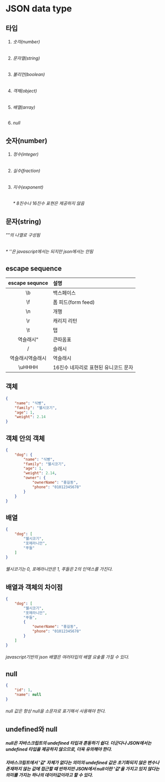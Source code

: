 # JSON data type

## 

## 타입

1. ###### 숫자(number)

2. ###### 문자열(string)

3. ###### 불리언(boolean)

4. ###### 객체(object)

5. ###### 배열(array)

6. ###### null



## 숫자(number)

1. ###### 정수(integer)

2. ###### 실수(fraction)

3. ###### 지수(exponent)

   ###### * 8진수나 16진수 표현은 제공하지 않음



## 문자(string)

###### ""의 나열로 구성됨

###### * ''은 javascript에서는 되지만 json에서는 안됨



## escape sequence

|  escape sequnce  | 설명                                 |
| :--------------: | :----------------------------------- |
|        \b        | 백스페이스                           |
|        \f        | 폼 피드(form feed)                   |
|        \n        | 개행                                 |
|        \r        | 캐리지 리턴                          |
|        \t        | 탭                                   |
|    역슬래시"     | 큰따옴표                             |
|        \/        | 슬래시                               |
| 역슬래시역슬래시 | 역슬래시                             |
|      \uHHHH      | 16진수 네자리로 표현된 유니코드 문자 |





## 객체

```json
{
    "name": "식빵",
    "family": "웰시코기",
    "age": 1,
    "weight": 2.14
}
```



## 객체 안의 객체

```json
{
    "dog": {
        "name": "식빵",
        "family": "웰시코기",
        "age": 1,
        "weight": 2.14,
        "owner": {
            "ownerName": "홍길동",
            "phone": "01012345678"
        }
    }
}
```





## 배열

```json
{
    "dog": [
        "웰시코기",
        "포메라니안",
        "푸들"
    ]
}
```

###### 웰시코기는 0, 포메라니안은 1, 푸들은 2의 인덱스를 가진다.



## 배열과 객체의 차이점

```json
{
    "dog": [
        "웰시코기",
        "포메라니안",
        "푸들",
        {
            "ownerName": "홍길동",
            "phone": "01012345678"
        }
    ]
}
```

###### javascript기반의 json 배열은 여러타입의 배열 요솧를 가질 수 있다.



## null

```json
{
    "id": 1,
    "name": null
}
```

###### null 값은 항상 null을 소문자로 표기해서 사용해야 한다.





## undefined와 null

##### null은 자바스크립트의 undefined 타입과 혼동하기 쉽다. 더군다나 JSON에서는 undefined 타입을 제공하지 않으므로, 더욱 유의해야 한다.

##### 자바스크립트에서 '값' 자체가 없다는 의미의 undefined 값은 초기화되지 않은 변수나 존재하지 않는 값에 접근할 때 반하지만 JSON에서 null이란 '값'을 가지고 있지 않다는 의미를 가지는 하나의 데이터값이라고 할 수 있다.